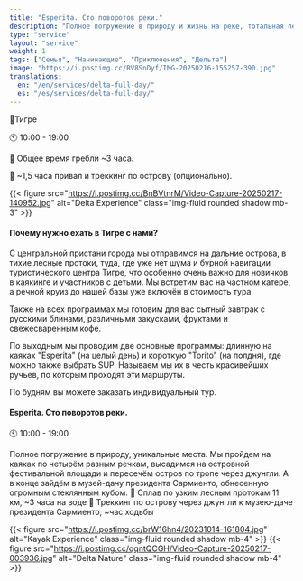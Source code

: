 ```yaml
---
title: "Esperita. Сто поворотов реки."
description: "Полное погружение в природу и жизнь на реке, тотальная перезагрузка."
type: "service"
layout: "service"
weight: 1
tags: ["Семья", "Начинающие", "Приключения", "Дельта"]
image: "https://i.postimg.cc/RV8SnDyf/IMG-20250216-155257-390.jpg"
translations:
  en: "/en/services/delta-full-day/"
  es: "/es/services/delta-full-day/"
---
```


📍Тигре

🕙 10:00 - 19:00

🛶 Общее время гребли ~3 часа.

🏃 ~1,5 часа привал и треккинг по острову (опционально).

{{< figure src="https://i.postimg.cc/BnBVtnrM/Video-Capture-20250217-140952.jpg" alt="Delta Experience" class="img-fluid rounded shadow mb-3" >}}


#### Почему нужно ехать в Тигре с нами?
С центральной пристани города мы отправимся на дальние острова, в тихие лесные протоки, туда, где уже нет шума и бурной навигации туристического центра Тигре, что особенно очень важно для новичков в каякинге и участников с детьми. Мы встретим вас на частном катере, а речной круиз до нашей базы уже включён в стоимость тура.

Также на всех программах мы готовим для вас сытный завтрак с русскими блинами, различными закусками, фруктами и свежесваренным кофе.

По выходным мы проводим две основные программы: длинную на каяках "Esperita" (на целый день) и короткую "Torito" (на полдня), где можно также выбрать SUP. Называем мы их в честь красивейших ручьев, по которым проходят эти маршруты.

По будням вы можете заказать индивидуальный тур.

#### Esperita. Сто поворотов реки.
🕙 10:00 - 19:00

Полное погружение в природу, уникальные места.
Мы пройдем на каяках по четырём разным речкам, высадимся на островной фестивальной площади и пересечём остров по тропе через джунгли. А в конце зайдём в музей-дачу президента Сармиенто, обнесенную огромным стеклянным кубом.
🛶 Сплав по узким лесным протокам 11 км, ~3 часа на воде
🏃 Треккинг по острову через джунгли к музею-даче президента Сармиенто, ~час ходьбы

{{< figure src="https://i.postimg.cc/brW16hn4/20231014-161804.jpg" alt="Kayak Experience" class="img-fluid rounded shadow mb-4" >}}
{{< figure src="https://i.postimg.cc/qqntQCGH/Video-Capture-20250217-003936.jpg" alt="Delta Nature" class="img-fluid rounded shadow mb-4" >}}
